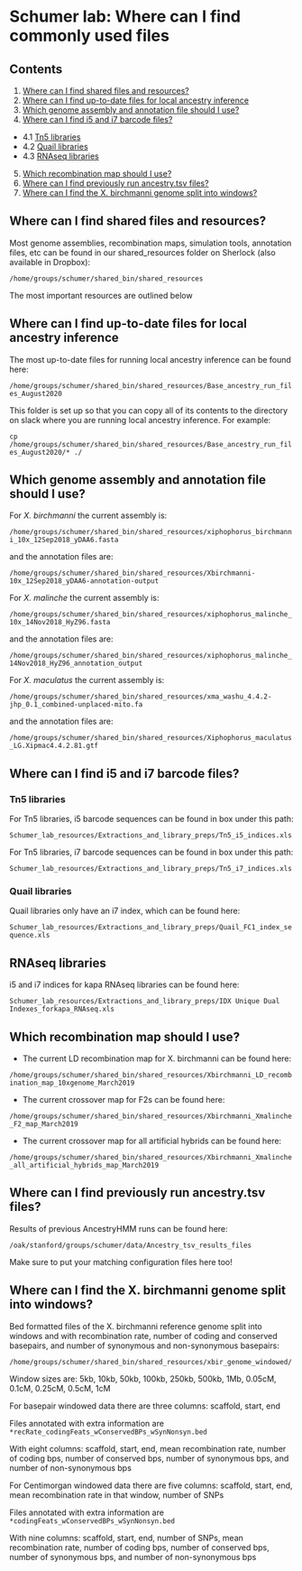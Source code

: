 # Schumer lab: Where can I find commonly used files

## Contents
1. [Where can I find shared files and resources?](#Where-can-I-find-shared-files-and-resources)
2. [Where can I find up-to-date files for local ancestry inference](#Where-can-I-find-up-to-date-files-for-local-ancestry-inference)
3. [Which genome assembly and annotation file should I use?](#Which-genome-assembly-and-annotation-file-should-I-use)
4. [Where can I find i5 and i7 barcode files?](#Where-can-I-find-i5-i7-barcode-files-)
  - 4.1 [Tn5 libraries](#Tn5-libraries)
  - 4.2 [Quail libraries](#Quail-libraries)
  - 4.3 [RNAseq libraries](#RNAseq-libraries)
5. [Which recombination map should I use?](#Which-recombination-map-should-I-use)
6. [Where can I find previously run ancestry.tsv files?](#where-can-i-find-previously-run-ancestrytsv-files)
7. [Where can I find the X. birchmanni genome split into windows?](#Where-can-I-find-the-X-birchmanni-genome-split-into-windows)

## Where can I find shared files and resources?
Most genome assemblies, recombination maps, simulation tools, annotation files, etc can be found in our shared_resources folder on Sherlock (also available in Dropbox):

`/home/groups/schumer/shared_bin/shared_resources`

The most important resources are outlined below

## Where can I find up-to-date files for local ancestry inference
The most up-to-date files for running local ancestry inference can be found here:

`/home/groups/schumer/shared_bin/shared_resources/Base_ancestry_run_files_August2020`

This folder is set up so that you can copy all of its contents to the directory on slack where you are running local ancestry inference. For example:

`cp /home/groups/schumer/shared_bin/shared_resources/Base_ancestry_run_files_August2020/* ./`

## Which genome assembly and annotation file should I use?
For *X. birchmanni* the current assembly is:

`/home/groups/schumer/shared_bin/shared_resources/xiphophorus_birchmanni_10x_12Sep2018_yDAA6.fasta`

and the annotation files are:

`/home/groups/schumer/shared_bin/shared_resources/Xbirchmanni-10x_12Sep2018_yDAA6-annotation-output`

For *X. malinche* the current assembly is:

`/home/groups/schumer/shared_bin/shared_resources/xiphophorus_malinche_10x_14Nov2018_HyZ96.fasta`

and the annotation files are:

`/home/groups/schumer/shared_bin/shared_resources/xiphophorus_malinche_14Nov2018_HyZ96_annotation_output`

For *X. maculatus* the current assembly is:

`/home/groups/schumer/shared_bin/shared_resources/xma_washu_4.4.2-jhp_0.1_combined-unplaced-mito.fa`

and the annotation files are:

`/home/groups/schumer/shared_bin/shared_resources/Xiphophorus_maculatus_LG.Xipmac4.4.2.81.gtf`

## Where can I find i5 and i7 barcode files?

### Tn5 libraries
For Tn5 libraries, i5 barcode sequences can be found in box under this path:

`Schumer_lab_resources/Extractions_and_library_preps/Tn5_i5_indices.xls`

For Tn5 libraries, i7 barcode sequences can be found in box under this path:

`Schumer_lab_resources/Extractions_and_library_preps/Tn5_i7_indices.xls`

### Quail libraries

Quail libraries only have an i7 index, which can be found here:

`Schumer_lab_resources/Extractions_and_library_preps/Quail_FC1_index_sequence.xls`

## RNAseq libraries

i5 and i7 indices for kapa RNAseq libraries can be found here:

`Schumer_lab_resources/Extractions_and_library_preps/IDX Unique Dual Indexes_forkapa_RNAseq.xls`

## Which recombination map should I use?

- The current LD recombination map for X. birchmanni can be found here:

`/home/groups/schumer/shared_bin/shared_resources/Xbirchmanni_LD_recombination_map_10xgenome_March2019`

- The current crossover map for F2s can be found here:

`/home/groups/schumer/shared_bin/shared_resources/Xbirchmanni_Xmalinche_F2_map_March2019`

- The current crossover map for all artificial hybrids can be found here:

`/home/groups/schumer/shared_bin/shared_resources/Xbirchmanni_Xmalinche_all_artificial_hybrids_map_March2019`

## Where can I find previously run ancestry.tsv files?

Results of previous AncestryHMM runs can be found here:

`/oak/stanford/groups/schumer/data/Ancestry_tsv_results_files`

Make sure to put your matching configuration files here too!

## Where can I find the X. birchmanni genome split into windows?

Bed formatted files of the X. birchmanni reference genome split into windows and with recombination rate, number of coding and conserved basepairs, and number of synonymous and non-synonymous basepairs:

`/home/groups/schumer/shared_bin/shared_resources/xbir_genome_windowed/`

Window sizes are: 5kb, 10kb, 50kb, 100kb, 250kb, 500kb, 1Mb, 0.05cM, 0.1cM, 0.25cM, 0.5cM, 1cM

For basepair windowed data there are three columns: scaffold, start, end

Files annotated with extra information are `*recRate_codingFeats_wConservedBPs_wSynNonsyn.bed`

With eight columns: scaffold, start, end, mean recombination rate, number of coding bps, number of conserved bps, number of synonymous bps, and number of non-synonymous bps

For Centimorgan windowed data there are five columns: scaffold, start, end, mean recombination rate in that window, number of SNPs

Files annotated with extra information are `*codingFeats_wConservedBPs_wSynNonsyn.bed`

With nine columns: scaffold, start, end, number of SNPs, mean recombination rate, number of coding bps, number of conserved bps, number of synonymous bps, and number of non-synonymous bps
